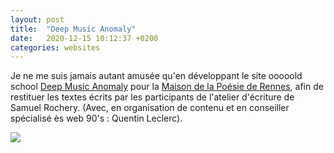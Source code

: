 ```yaml
---
layout: post
title:  "Deep Music Anomaly"
date:   2020-12-15 10:12:37 +0200
categories: websites
---
```

Je ne me suis jamais autant amusée qu'en développant le site ooooold school [Deep Music Anomaly](https://deepmusicanomaly.neocities.org) pour la [Maison de la Poésie de Rennes](https://www.maisondelapoesie-rennes.org/), afin de restituer les textes écrits par les participants de l'atelier d'écriture de Samuel Rochery. (Avec, en organisation de contenu et en conseiller spécialisé ès web 90's : Quentin Leclerc).

<img class="photopost" src="{{site.baseurl}}/imgs/dma.gif" onmouseover="this.src='{{site.baseurl}}/imgs/dma.PNG'" onmouseout="this.src='{{site.baseurl}}/imgs/dma.gif'" />

